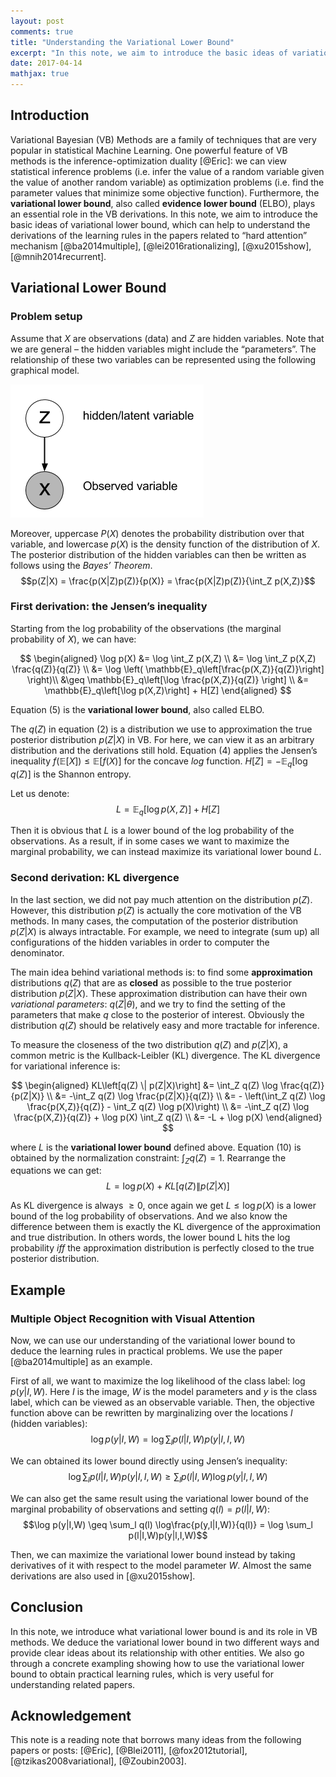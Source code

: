 ```yaml
---
layout: post
comments: true
title: "Understanding the Variational Lower Bound"
excerpt: "In this note, we aim to introduce the basic ideas of variational lower bound, which can help to understand the derivations of the learning rules in the papers related to “hard attention” mechanism."
date: 2017-04-14
mathjax: true
---
```


## Introduction

Variational Bayesian (VB) Methods are a family of techniques that are
very popular in statistical Machine Learning. One powerful feature of VB
methods is the inference-optimization duality [@Eric]: we can view
statistical inference problems (i.e. infer the value of a random
variable given the value of another random variable) as optimization
problems (i.e. find the parameter values that minimize some objective
function). Furthermore, the **variational lower bound**, also called
**evidence lower bound** (ELBO), plays an essential role in the VB
derivations. In this note, we aim to introduce the basic ideas of
variational lower bound, which can help to understand the derivations of
the learning rules in the papers related to “hard attention” mechanism
[@ba2014multiple], [@lei2016rationalizing], [@xu2015show],
[@mnih2014recurrent].

## Variational Lower Bound

### Problem setup


Assume that $X$ are observations (data) and $Z$ are hidden variables.
Note that we are general – the hidden variables might include the
“parameters”. The relationship of these two variables can be represented
using the following graphical model.

<img src="/assets/inference.png">


Moreover, uppercase $P(X)$ denotes the probability distribution over
that variable, and lowercase $p(X)$ is the density function of the
distribution of $X$. The posterior distribution of the hidden variables
can then be written as follows using the *Bayes’ Theorem*.
$$p(Z|X) = \frac{p(X|Z)p(Z)}{p(X)} = \frac{p(X|Z)p(Z)}{\int_Z p(X,Z)}$$

### First derivation: the Jensen’s inequality


Starting from the log probability of the observations (the marginal
probability of $X$), we can have:

$$
\begin{aligned}
\log p(X) &= \log \int_Z p(X,Z) \\
          &= \log \int_Z p(X,Z) \frac{q(Z)}{q(Z)} \\
          &= \log \left( \mathbb{E}_q\left[\frac{p(X,Z)}{q(Z)}\right] \right)\\
          &\geq \mathbb{E}_q\left[\log \frac{p(X,Z)}{q(Z)} \right] \\
          &= \mathbb{E}_q\left[\log p(X,Z)\right] + H[Z]
\end{aligned}
$$

Equation (5) is the **variational lower bound**, also called ELBO.

The $q(Z)$ in equation (2) is a distribution we use to approximation the
true posterior distribution $p(Z|X)$ in VB. For here, we can view it as
an arbitrary distribution and the derivations still hold. Equation (4)
applies the Jensen’s inequality
$f\left(\mathbb{E}[X]\right) \leq \mathbb{E}\left[f(X) \right]$ for the
concave *log* function. $H[Z] = -\mathbb{E}_q[\log q(Z)]$ is the Shannon
entropy.

Let us denote: $$L = \mathbb{E}_q\left[\log p(X,Z)\right] + H[Z]$$

Then it is obvious that $L$ is a lower bound of the log probability of
the observations. As a result, if in some cases we want to maximize the
marginal probability, we can instead maximize its variational lower
bound $L$.

### Second derivation: KL divergence

In the last section, we did not pay much attention on the distribution
$p(Z)$. However, this distribution $p(Z)$ is actually the core
motivation of the VB methods. In many cases, the computation of the
posterior distribution $p(Z|X)$ is always intractable. For example, we
need to integrate (sum up) all configurations of the hidden variables in
order to computer the denominator.

The main idea behind variational methods is: to find some
**approximation** distributions $q(Z)$ that are as **closed** as
possible to the true posterior distribution $p(Z|X)$. These
approximation distribution can have their own *variational parameters*:
$q(Z|\theta)$, and we try to find the setting of the parameters that
make $q$ close to the posterior of interest. Obviously the distribution
$q(Z)$ should be relatively easy and more tractable for inference.

To measure the closeness of the two distribution $q(Z)$ and $p(Z|X)$, a
common metric is the Kullback-Leibler (KL) divergence. The KL divergence
for variational inference is:

$$
\begin{aligned}
KL\left[q(Z) \| p(Z|X)\right] &= \int_Z q(Z) \log \frac{q(Z)}{p(Z|X)} \\
                              &= -\int_Z q(Z) \log \frac{p(Z|X)}{q(Z)} \\
                              &= - \left(\int_Z q(Z) \log \frac{p(X,Z)}{q(Z)} - \int_Z q(Z) \log p(X)\right) \\
                              &= -\int_Z q(Z) \log \frac{p(X,Z)}{q(Z)} + \log p(X) \int_Z q(Z) \\
                              &= -L + \log p(X)
\end{aligned}
$$

where $L$ is the **variational lower bound** defined above. Equation
(10) is obtained by the normalization constraint: $\int_Z q(Z) = 1$.
Rearrange the equations we can get:
$$ L = \log p(X) + KL\left[q(Z) \| p(Z|X)\right] $$

As KL divergence is always $\geq 0$, once again we get
$L \leq \log p(X)$ is a lower bound of the log probability of
observations. And we also know the difference between them is exactly
the KL divergence of the approximation and true distribution. In others
words, the lower bound L hits the log probability *iff* the
approximation distribution is perfectly closed to the true posterior
distribution.

## Example

### Multiple Object Recognition with Visual Attention


Now, we can use our understanding of the variational lower bound to
deduce the learning rules in practical problems. We use the paper
[@ba2014multiple] as an example.

First of all, we want to maximize the log likelihood of the class label:
$\log p(y|I, W)$. Here $I$ is the image, $W$ is the model parameters and
$y$ is the class label, which can be viewed as an observable variable.
Then, the objective function above can be rewritten by marginalizing
over the locations $l$ (hidden variables):
$$\log p(y|I,W) = \log \sum_l p(l|I,W)p(y|l,I,W)$$

We can obtained its lower bound directly using Jensen’s inequality:
$$\log \sum_l p(l|I,W)p(y|l,I,W) \geq \sum_l p(l|I,W) \log p(y|l,I,W)$$

We can also get the same result using the variational lower bound of the
marginal probability of observations and setting $q(l) = p(l|I,W)$:
$$\log p(y|I,W) \geq \sum_l q(l) \log\frac{p(y,l|I,W)}{q(l)} = \log \sum_l p(l|I,W)p(y|l,I,W)$$

Then, we can maximize the variational lower bound instead by taking
derivatives of it with respect to the model parameter $W$. Almost the
same derivations are also used in [@xu2015show].

## Conclusion

In this note, we introduce what variational lower bound is and its role
in VB methods. We deduce the variational lower bound in two different
ways and provide clear ideas about its relationship with other entities.
We also go through a concrete exampling showing how to use the
variational lower bound to obtain practical learning rules, which is
very useful for understanding related papers.

## Acknowledgement

This note is a reading note that borrows many ideas from the following
papers or posts: [@Eric], [@Blei2011], [@fox2012tutorial],
[@tzikas2008variational], [@Zoubin2003].
